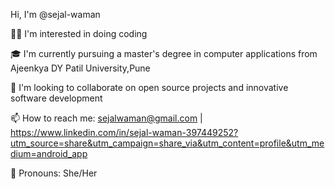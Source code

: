   Hi, I'm @sejal-waman

👩‍💻 I'm interested in doing coding 


🎓 I'm currently pursuing a master's degree in computer applications from Ajeenkya DY Patil University,Pune


💞️ I'm looking to collaborate on open source projects and innovative software development


📫 How to reach me: sejalwaman@gmail.com | https://www.linkedin.com/in/sejal-waman-397449252?utm_source=share&utm_campaign=share_via&utm_content=profile&utm_medium=android_app


🌟 Pronouns: She/Her


<!---
sejal-waman/sejal-waman is a ✨ special ✨ repository because its `README.md` (this file) appears on your GitHub profile.
You can click the Preview link to take a look at your changes.
--->
